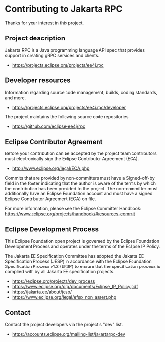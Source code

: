 [//]: # " Copyright (c) 2023 Oracle and/or its affiliates. "
[//]: # "  "
[//]: # " This program and the accompanying materials are made available under the "
[//]: # " terms of the Apache Software License v. 2.0 which is available at "
[//]: # " https://spdx.org/licenses/Apache-2.0. "
[//]: # "  "
[//]: # " SPDX-License-Identifier: Apache-2.0  "

# Contributing to Jakarta RPC

Thanks for your interest in this project.

## Project description

Jakarta RPC is a Java programming language API spec that provides support in 
creating gRPC services and clients.

* https://projects.eclipse.org/projects/ee4j.rpc

## Developer resources

Information regarding source code management, builds, coding standards, and
more.

* https://projects.eclipse.org/projects/ee4j.rpc/developer

The project maintains the following source code repositories

* https://github.com/eclipse-ee4j/rpc

## Eclipse Contributor Agreement

Before your contribution can be accepted by the project team contributors must
electronically sign the Eclipse Contributor Agreement (ECA).

* http://www.eclipse.org/legal/ECA.php

Commits that are provided by non-committers must have a Signed-off-by field in
the footer indicating that the author is aware of the terms by which the
contribution has been provided to the project. The non-committer must
additionally have an Eclipse Foundation account and must have a signed Eclipse
Contributor Agreement (ECA) on file.

For more information, please see the Eclipse Committer Handbook:
https://www.eclipse.org/projects/handbook/#resources-commit

## Eclipse Development Process

This Eclipse Foundation open project is governed by the Eclipse Foundation
Development Process and operates under the terms of the Eclipse IP Policy.

The Jakarta EE Specification Committee has adopted the Jakarta EE Specification
Process (JESP) in accordance with the Eclipse Foundation Specification Process
v1.2 (EFSP) to ensure that the specification process is complied with by all
Jakarta EE specification projects.

* https://eclipse.org/projects/dev_process
* https://www.eclipse.org/org/documents/Eclipse_IP_Policy.pdf
* https://jakarta.ee/about/jesp/
* https://www.eclipse.org/legal/efsp_non_assert.php

## Contact

Contact the project developers via the project's "dev" list.

* https://accounts.eclipse.org/mailing-list/jakartarpc-dev

